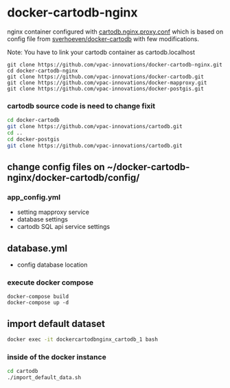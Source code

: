 # docker-cartodb-nginx
nginx container configured with [cartodb.nginx.proxy.conf](https://github.com/spawnthink/docker-cartodb-nginx/blob/master/cartodb.nginx.proxy.conf) which is based on config file from [sverhoeven/docker-cartodb](https://github.com/sverhoeven/docker-cartodb/blob/master/config/cartodb.nginx.proxy.conf) with few modifications.

Note: You have to link your cartodb container as cartodb.localhost

```console
git clone https://github.com/vpac-innovations/docker-cartodb-nginx.git
cd docker-cartodb-nginx
git clone https://github.com/vpac-innovations/docker-cartodb.git
git clone https://github.com/vpac-innovations/docker-mapproxy.git
git clone https://github.com/vpac-innovations/docker-postgis.git
```

### cartodb source code is need to change fixit 
```bash
cd docker-cartodb
git clone https://github.com/vpac-innovations/cartodb.git
cd ..
cd docker-postgis
git clone https://github.com/vpac-innovations/cartodb.git
```

## change config files on ~/docker-cartodb-nginx/docker-cartodb/config/
### app_config.yml
 - setting mapproxy service
 - database settings
 - cartodb SQL api service settings

## database.yml
 - config database location


### execute docker compose
```
docker-compose build
docker-compose up -d
```


## import default dataset
```bash
docker exec -it dockercartodbnginx_cartodb_1 bash
```
### inside of the docker instance
```bash
cd cartodb
./import_default_data.sh
```